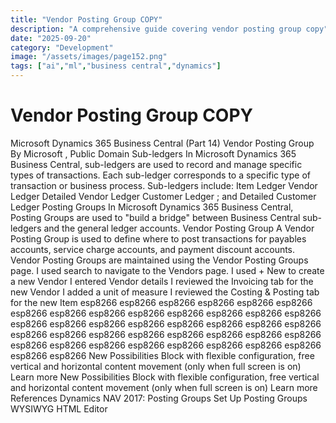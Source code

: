 ```yaml
---
title: "Vendor Posting Group COPY"
description: "A comprehensive guide covering vendor posting group copy"
date: "2025-09-20"
category: "Development"
image: "/assets/images/page152.png"
tags: ["ai","ml","business central","dynamics"]
---
```


# Vendor Posting Group COPY

Microsoft Dynamics 365 Business Central (Part 14) Vendor Posting Group By Microsoft , Public Domain Sub-ledgers In Microsoft Dynamics 365 Business Central, sub-ledgers are used to record and manage specific types of transactions. Each sub-ledger corresponds to a specific type of transaction or business process. Sub-ledgers include: Item Ledger Vendor Ledger Detailed Vendor Ledger Customer Ledger ; and Detailed Customer Ledger Posting Groups In Microsoft Dynamics 365 Business Central, Posting Groups are used to "build a bridge" between Business Central sub-ledgers and the general ledger accounts. Vendor Posting Group A Vendor Posting Group is used to define where to post transactions for payables accounts, service charge accounts, and payment discount accounts. Vendor Posting Groups are maintained using the Vendor Posting Groups page. I used search to navigate to the Vendors page. I used + New to create a new Vendor I entered Vendor details I reviewed the Invoicing tab for the new Vendor I added a unit of measure I reviewed the Costing & Posting tab for the new Item esp8266 esp8266 esp8266 esp8266 esp8266 esp8266 esp8266 esp8266 esp8266 esp8266 esp8266 esp8266 esp8266 esp8266 esp8266 esp8266 esp8266 esp8266 esp8266 esp8266 esp8266 esp8266 esp8266 esp8266 esp8266 esp8266 esp8266 esp8266 esp8266 esp8266 esp8266 esp8266 esp8266 esp8266 esp8266 esp8266 esp8266 esp8266 esp8266 esp8266 New Possibilities Block with flexible configuration, free vertical and horizontal content movement (only when full screen is on) Learn more New Possibilities Block with flexible configuration, free vertical and horizontal content movement (only when full screen is on) Learn more References Dynamics NAV 2017: Posting Groups Set Up Posting Groups &#8204; WYSIWYG HTML Editor
